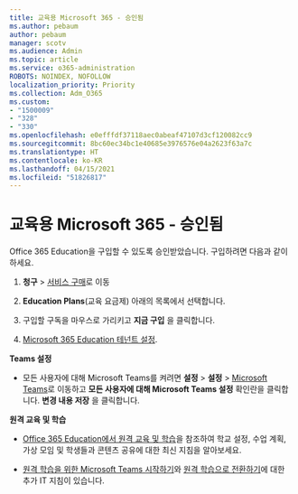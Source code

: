 ```yaml
---
title: 교육용 Microsoft 365 - 승인됨
ms.author: pebaum
author: pebaum
manager: scotv
ms.audience: Admin
ms.topic: article
ms.service: o365-administration
ROBOTS: NOINDEX, NOFOLLOW
localization_priority: Priority
ms.collection: Adm_O365
ms.custom:
- "1500009"
- "328"
- "330"
ms.openlocfilehash: e0efffdf37118aec0abeaf47107d3cf120082cc9
ms.sourcegitcommit: 8bc60ec34bc1e40685e3976576e04a2623f63a7c
ms.translationtype: HT
ms.contentlocale: ko-KR
ms.lasthandoff: 04/15/2021
ms.locfileid: "51826817"
---
```

# <a name="microsoft-365-for-education---approved"></a>교육용 Microsoft 365 - 승인됨

Office 365 Education을 구입할 수 있도록 승인받았습니다.  구입하려면 다음과 같이 하세요.

1. **청구** > [서비스 구매](https://portal.office.com/AdminPortal/Home#/catalog)로 이동

2. **Education Plans**(교육 요금제) 아래의 목록에서 선택합니다.

3. 구입할 구독을 마우스로 가리키고 **지금 구입** 을 클릭합니다.

4. [Microsoft 365 Education 테넌트 설정](https://docs.microsoft.com/microsoft-365/education/deploy/create-your-office-365-tenant).

**Teams 설정**

- 모든 사용자에 대해 Microsoft Teams를 켜려면 **설정** > **설정** > [Microsoft Teams](https://admin.microsoft.com/Adminportal/Home#/SettingsMultiPivot/:/Settings/L1/SkypeTeams)로 이동하고 **모든 사용자에 대해 Microsoft Teams 설정** 확인란을 클릭합니다. **변경 내용 저장** 을 클릭합니다.

**원격 교육 및 학습**

- [Office 365 Education에서 원격 교육 및 학습](https://support.office.com/article/remote-teaching-and-learning-in-office-365-education-f651ccae-7b65-478b-8366-51bb884025c4)을 참조하여 학교 설정, 수업 계획, 가상 모임 및 학생들과 콘텐츠 공유에 대한 최신 지침을 알아보세요.

- [원격 학습을 위한 Microsoft Teams 시작하기](https://docs.microsoft.com/MicrosoftTeams/remote-learning-edu)와 [원격 학습으로 전환하기](https://www.microsoft.com/education/remote-learning)에 대한 추가 IT 지침이 있습니다.
